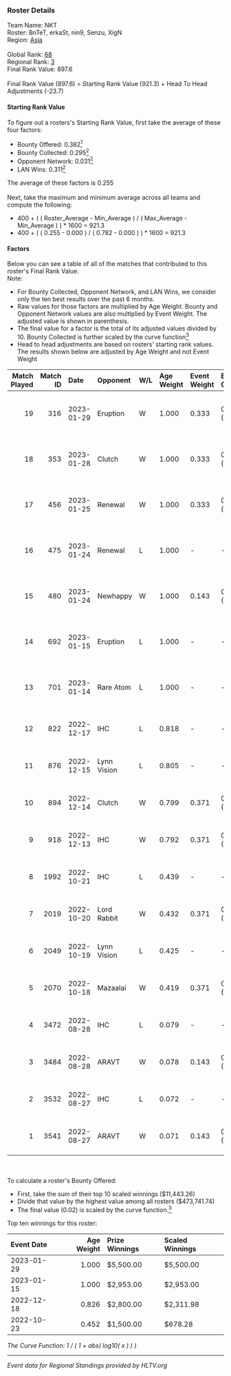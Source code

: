 ### Roster Details<br />
Team Name: NKT<br />
Roster: BnTeT, erkaSt, nin9, Senzu, XigN<br />
Region: [Asia]( ../standings_asia.md)<br />
<br />
Global Rank: [68](../standings_global.md)<br />
Regional Rank: [3]( ../standings_asia.md)<br />
Final Rank Value:  897.6<br />
<br />
Final Rank Value (897.6) = Starting Rank Value (921.3) + Head To Head Adjustments (-23.7)<br />

#### Starting Rank Value<br />
To figure out a rosters's Starting Rank Value, first take the average of these four factors:<br />
- Bounty Offered: 0.382[<sup>1</sup>](#table2)
- Bounty Collected: 0.295[<sup>2</sup>](#table1)
- Opponent Network: 0.031[<sup>2</sup>](#table1)
- LAN Wins: 0.311[<sup>2</sup>](#table1)

The average of these factors is 0.255<br />
<br />
Next, take the maximum and minimum average across all teams and compute the following:<br />
- 400 + ( ( Roster_Average - Min_Average ) / ( Max_Average - Min_Average ) ) * 1600 = 921.3
- 400 + ( ( 0.255 - 0.000 ) / ( 0.782 - 0.000 ) ) * 1600 = 921.3


#### Factors<br />
Below you can see a table of all of the matches that contributed to this roster's Final Rank Value.<br />
Note:<br />

- For Bounty Collected, Opponent Network, and LAN Wins, we consider only the ten best results over the past 6 months.
- Raw values for those factors are multiplied by Age Weight. Bounty and Opponent Network values are also multiplied by Event Weight. The adjusted value is shown in parenthesis.
- The final value for a factor is the total of its adjusted values divided by 10. Bounty Collected is further scaled by the curve function[<sup>3</sup>](#curveFunction)
- Head to head adjustments are based on rosters' starting rank values. The results shown below are adjusted by Age Weight and not Event Weight
<span id="table1"></span><br />


| Match Played | Match ID | Date       | Opponent    | W/L | Age Weight | Event Weight | Bounty Collected | Opponent Network | LAN Wins  | H2H Adj. | Roster                             |
| -: | -: | :- | :- | :- | :- | :- | :- | :- | :- | -: | :- |
|           19 |      316 | 2023-01-29 | Eruption    | W   | 1.000      | 0.333        | 0.015 (0.005)    | 0.206 (0.069)    | 1 (1.000) |    14.03 | BnTeT, erkaSt, nin9, Senzu, XigN   |
|           18 |      353 | 2023-01-28 | Clutch      | W   | 1.000      | 0.333        | 0.005 (0.002)    | 0.041 (0.014)    | 1 (1.000) |     9.95 | BnTeT, erkaSt, nin9, Senzu, XigN   |
|           17 |      456 | 2023-01-25 | Renewal     | W   | 1.000      | 0.333        | 0.002 (0.001)    | 0.083 (0.028)    | 1 (1.000) |     7.56 | BnTeT, erkaSt, nin9, Senzu, XigN   |
|           16 |      475 | 2023-01-24 | Renewal     | L   | 1.000      | -            | -                | -                | -         |   -24.50 | BnTeT, erkaSt, nin9, Senzu, XigN   |
|           15 |      480 | 2023-01-24 | Newhappy    | W   | 1.000      | 0.143        | 0.000 (0.000)    | 0.000 (0.000)    | 0 (0.000) |     1.90 | BnTeT, erkaSt, nin9, Senzu, XigN   |
|           14 |      692 | 2023-01-15 | Eruption    | L   | 1.000      | -            | -                | -                | -         |   -18.93 | BnTeT, erkaSt, nin9, Senzu, XigN   |
|           13 |      701 | 2023-01-14 | Rare Atom   | L   | 1.000      | -            | -                | -                | -         |   -18.86 | BnTeT, erkaSt, nin9, Senzu, XigN   |
|           12 |      822 | 2022-12-17 | IHC         | L   | 0.818      | -            | -                | -                | -         |    -3.46 | erkaSt, nin9, Senzu, XigN, yAmi    |
|           11 |      876 | 2022-12-15 | Lynn Vision | L   | 0.805      | -            | -                | -                | -         |   -14.26 | erkaSt, nin9, Senzu, XigN, yAmi    |
|           10 |      894 | 2022-12-14 | Clutch      | W   | 0.799      | 0.371        | 0.005 (0.001)    | 0.041 (0.012)    | 0 (0.000) |     6.55 | erkaSt, nin9, Senzu, XigN, yAmi    |
|            9 |      918 | 2022-12-13 | IHC         | W   | 0.792      | 0.371        | 0.108 (0.032)    | 0.622 (0.182)    | 0 (0.000) |    21.77 | erkaSt, nin9, Senzu, XigN, yAmi    |
|            8 |     1992 | 2022-10-21 | IHC         | L   | 0.439      | -            | -                | -                | -         |    -1.36 | dobu, erkaSt, MAIROLLS, nin9, XigN |
|            7 |     2019 | 2022-10-20 | Lord Rabbit | W   | 0.432      | 0.371        | 0.001 (0.000)    | 0.018 (0.003)    | 0 (0.000) |     2.21 | dobu, erkaSt, Kntz, nin9, XigN     |
|            6 |     2049 | 2022-10-19 | Lynn Vision | L   | 0.425      | -            | -                | -                | -         |    -8.04 | dobu, erkaSt, Kntz, nin9, XigN     |
|            5 |     2070 | 2022-10-18 | Mazaalai    | W   | 0.419      | 0.371        | 0.000 (0.000)    | 0.002 (0.000)    | 0 (0.000) |     1.24 | dobu, erkaSt, Kntz, nin9, XigN     |
|            4 |     3472 | 2022-08-28 | IHC         | L   | 0.079      | -            | -                | -                | -         |    -0.24 | dobu, erkaSt, Kntz, nin9, XigN     |
|            3 |     3484 | 2022-08-28 | ARAVT       | W   | 0.078      | 0.143        | 0.003 (0.000)    | 0.040 (0.000)    | 0 (0.000) |     0.51 | dobu, erkaSt, Kntz, nin9, XigN     |
|            2 |     3532 | 2022-08-27 | IHC         | L   | 0.072      | -            | -                | -                | -         |    -0.22 | dobu, erkaSt, Kntz, nin9, XigN     |
|            1 |     3541 | 2022-08-27 | ARAVT       | W   | 0.071      | 0.143        | 0.003 (0.000)    | 0.040 (0.000)    | 0 (0.000) |     0.47 | dobu, erkaSt, Kntz, nin9, XigN     |

<br />
<span id="table2"></span><br />
To calculate a roster's Bounty Offered:<br />

- First, take the sum of their top 10 scaled winnings ($11,443.26)
- Divide that value by the highest value among all rosters ($473,741.74)
- The final value (0.02) is scaled by the curve function.[<sup>3</sup>](#curveFunction)

Top ten winnings for this roster:<br />

| Event Date | Age Weight | Prize Winnings | Scaled Winnings |
| :- | -: | :- | :- |
| 2023-01-29 |      1.000 | $5,500.00      | $5,500.00       |
| 2023-01-15 |      1.000 | $2,953.00      | $2,953.00       |
| 2022-12-18 |      0.826 | $2,800.00      | $2,311.98       |
| 2022-10-23 |      0.452 | $1,500.00      | $678.28         |


<span id="curveFunction"></span>_The Curve Function: 1 / ( 1 + abs( log10( x ) ) )_<br />

---
_Event data for Regional Standings provided by HLTV.org_<br />
